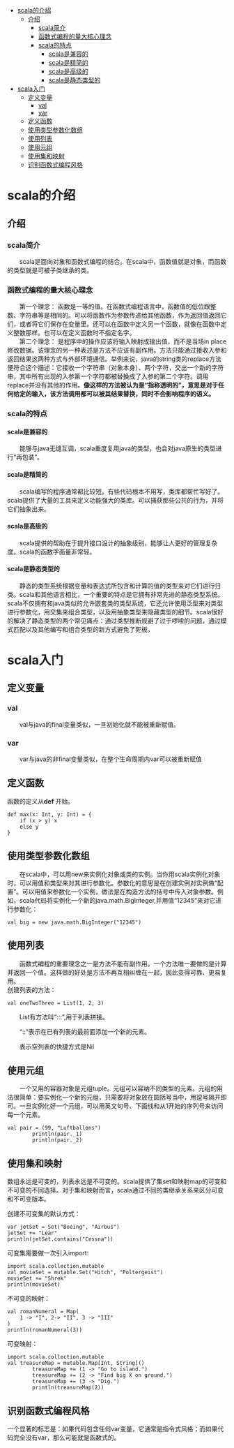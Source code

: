 - [scala的介绍](#scala的介绍)
  - [介绍](#介绍)
    - [scala简介](#scala简介)
    - [函数式编程的量大核心理念](#函数式编程的量大核心理念)
    - [scala的特点](#scala的特点)
      - [scala是兼容的](#scala是兼容的)
      - [scala是精简的](#scala是精简的)
      - [scala是高级的](#scala是高级的)
      - [scala是静态类型的](#scala是静态类型的)
- [scala入门](#scala入门)
  - [定义变量](#定义变量)
    - [val](#val)
    - [var](#var)
  - [定义函数](#定义函数)
  - [使用类型参数化数组](#使用类型参数化数组)
  - [使用列表](#使用列表)
  - [使用元组](#使用元组)
  - [使用集和映射](#使用集和映射)
  - [识别函数式编程风格](#识别函数式编程风格)



# scala的介绍
## 介绍
### scala简介
&emsp;&emsp;scala是面向对象和函数式编程的结合。在scala中，函数值就是对象，而函数的类型就是可被子类继承的类。
### 函数式编程的量大核心理念
&emsp;&emsp;第一个理念： 函数是一等的值。在函数式编程语言中，函数值的低位跟整数、字符串等是相同的。可以将函数作为参数传递给其他函数，作为返回值返回它们，或者将它们保存在变量里。还可以在函数中定义另一个函数，就像在函数中定义整数那样。也可以在定义函数时不指定名字。  
&emsp;&emsp;第二个理念： 是程序中的操作应该将输入映射成输出值，而不是当场in place 修改数据。该理念的另一种表述是方法不应该有副作用。方法只能通过接收入参和返回结果这两种方式与外部环境通信。举例来说，java的string类的replace方法便符合这个描述：它接收一个字符串（对象本身）、两个字符，交出一个新的字符串，其中所有出现的入参第一个字符都被替换成了入参的第二个字符。调用replace并没有其他的作用。**像这样的方法被认为是“指称透明的”，意思是对于任何给定的输入，该方法调用都可以被其结果替换，同时不会影响程序的语义。**
### scala的特点
#### scala是兼容的 
&emsp;&emsp;能够与java无缝互调，scala重度复用java的类型，也会对java原生的类型进行“再包装”。  
#### scala是精简的
&emsp;&emsp;scala编写的程序通常都比较短。有些代码根本不用写，类库都帮忙写好了。scala提供了大量的工具来定义功能强大的类库。可以捕获那些公共的行为，并将它们抽象出来。  
#### scala是高级的
&emsp;&emsp;scala提供的帮助在于提升接口设计的抽象级别，能够让人更好的管理复杂度。scala的函数字面量非常轻。  
#### scala是静态类型的
&emsp;&emsp;静态的类型系统根据变量和表达式所包含和计算的值的类型来对它们进行归类。scala和其他语言相比，一个重要的特点是它拥有非常先进的静态类型系统。scala不仅拥有和java类似的允许嵌套类的类型系统，它还允许使用泛型来对类型进行参数化，用交集来组合类型，以及用抽象类型来隐藏类型的细节。scala很好的解决了静态类型的两个常见痛点：通过类型推断规避了过于啰嗦的问题，通过模式匹配以及其他编写和组合类型的新方式避免了死板。

# scala入门
## 定义变量
### val
&emsp;&emsp;val与java的final变量类似，一旦初始化就不能被重新赋值。  

### var
&emsp;&emsp;var与java的非final变量类似，在整个生命周期内var可以被重新赋值

## 定义函数
函数的定义从**def** 开始。  
```
def max(x: Int, y: Int) = {
    if (x > y) x
    else y
}
```

## 使用类型参数化数组
&emsp;&emsp;在scala中，可以用new来实例化对象或类的实例。当你用scala实例化对象时，可以用值和类型来对其进行参数化。参数化的意思是在创建实例对实例做“配置”。可以用值来参数化一个实例，做法是在构造方法的括号中传入对象参数。例如，scala代码将实例化一个新的java.math.BigInteger,并用值“12345”来对它进行参数化：
```
val big = new java.math.BigInteger("12345")
```

## 使用列表
&emsp;&emsp;函数式编程的重要理念之一是方法不能有副作用。一个方法唯一要做的是计算并返回一个值。这样做的好处是方法不再互相纠缠在一起，因此变得可靠、更易复用。  
创建列表的方法：  
```
val oneTwoThree = List(1, 2, 3)
```  

&emsp;&emsp;List有方法叫“:::”,用于列表拼接。  

&emsp;&emsp;“::”表示在已有列表的最前面添加一个新的元素。  

&emsp;&emsp;表示空列表的快捷方式是Nil

## 使用元组
&emsp;&emsp;一个又用的容器对象是元组tuple。元组可以容纳不同类型的元素。元组的用法很简单：要实例化一个新的元组，只需要将对象放在圆括号当中，用逗号隔开即可。一旦实例化好一个元组，可以用英文句号、下画线和从1开始的序列号来访问每一个元素。  
```
val pair = (99, "Luftballons")
        println(pair._1)
        println(pair._2)
```  

## 使用集和映射
数组永远是可变的，列表永远是不可变的。scala提供了集set和映射map的可变和不可变的不同选择。对于集和映射而言，scala通过不同的类继承关系来区分可变和不可变版本。  

创建不可变集的默认方式：  
```
var jetSet = Set("Boeing", "Airbus")
jetSet += "Lear"
println(jetSet.contains("Cessna"))
```  

可变集需要做一次引入import:  
```
import scala.collection.mutable
val movieSet = mutable.Set("Hitch", "Poltergeist")
movieSet += "Shrek"
println(movieSet)
```  

不可变的映射：  
```
val romanNumeral = Map(
    1 -> "I", 2-> "II", 3 -> "III"
)
println(romanNumeral(3))
```

可变映射：  
```
import scala.collection.mutable
val treasureMap = mutable.Map[Int, String]()
        treasureMap += (1 -> "Go to island.")
        treasureMap += (2 -> "Find big X on ground.")
        treasureMap += (3 -> "Dig.")
        println(treasureMap(2))
```  

## 识别函数式编程风格
一个显著的标志是：如果代码包含任何var变量，它通常是指令式风格；而如果代码完全没有var，那么可能就是函数式的。  

